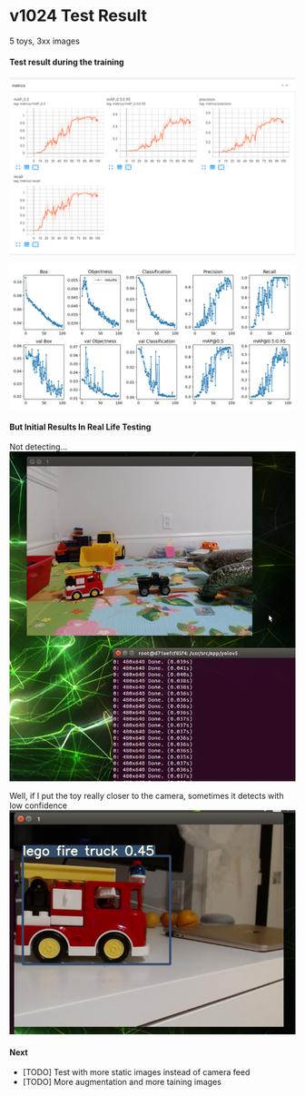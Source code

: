 # v1024 Test Result

5 toys, 3xx images

#### Test result during the training
![](tensorboard.png)

![](plot.png)

#### But Initial Results In Real Life Testing 
Not detecting... 
![](webcam_inference.png)

Well, if I put the toy really closer to the camera, sometimes it detects with low confidence
![](close_to_camera.png)

#### Next
- [TODO] Test with more static images instead of camera feed
- [TODO] More augmentation and more taining images 